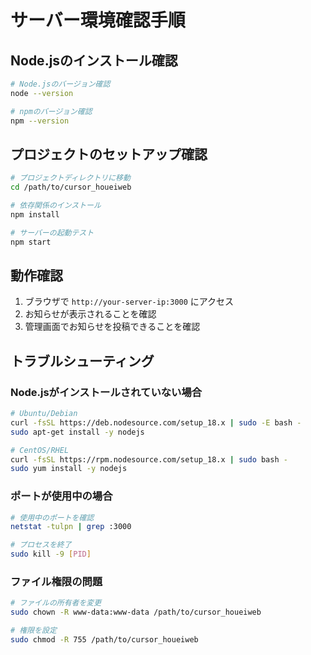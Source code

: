 # サーバー環境確認手順

## Node.jsのインストール確認

```bash
# Node.jsのバージョン確認
node --version

# npmのバージョン確認
npm --version
```

## プロジェクトのセットアップ確認

```bash
# プロジェクトディレクトリに移動
cd /path/to/cursor_houeiweb

# 依存関係のインストール
npm install

# サーバーの起動テスト
npm start
```

## 動作確認

1. ブラウザで `http://your-server-ip:3000` にアクセス
2. お知らせが表示されることを確認
3. 管理画面でお知らせを投稿できることを確認

## トラブルシューティング

### Node.jsがインストールされていない場合
```bash
# Ubuntu/Debian
curl -fsSL https://deb.nodesource.com/setup_18.x | sudo -E bash -
sudo apt-get install -y nodejs

# CentOS/RHEL
curl -fsSL https://rpm.nodesource.com/setup_18.x | sudo bash -
sudo yum install -y nodejs
```

### ポートが使用中の場合
```bash
# 使用中のポートを確認
netstat -tulpn | grep :3000

# プロセスを終了
sudo kill -9 [PID]
```

### ファイル権限の問題
```bash
# ファイルの所有者を変更
sudo chown -R www-data:www-data /path/to/cursor_houeiweb

# 権限を設定
sudo chmod -R 755 /path/to/cursor_houeiweb
``` 